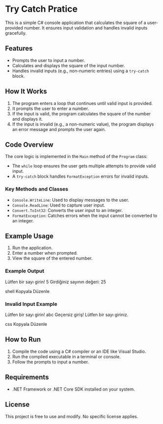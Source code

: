 # Try Catch Pratice

This is a simple C# console application that calculates the square of a user-provided number. It ensures input validation and handles invalid inputs gracefully.

## Features

- Prompts the user to input a number.
- Calculates and displays the square of the input number.
- Handles invalid inputs (e.g., non-numeric entries) using a `try-catch` block.

## How It Works

1. The program enters a loop that continues until valid input is provided.
2. It prompts the user to enter a number.
3. If the input is valid, the program calculates the square of the number and displays it.
4. If the input is invalid (e.g., a non-numeric value), the program displays an error message and prompts the user again.

## Code Overview

The core logic is implemented in the `Main` method of the `Program` class:
- The `while` loop ensures the user gets multiple attempts to provide valid input.
- A `try-catch` block handles `FormatException` errors for invalid inputs.

### Key Methods and Classes
- `Console.WriteLine`: Used to display messages to the user.
- `Console.ReadLine`: Used to capture user input.
- `Convert.ToInt32`: Converts the user input to an integer.
- `FormatException`: Catches errors when the input cannot be converted to an integer.

## Example Usage

1. Run the application.
2. Enter a number when prompted.
3. View the square of the entered number.

### Example Output
Lütfen bir sayı girin! 5 Girdiğiniz sayının değeri: 25

shell
Kopyala
Düzenle

### Invalid Input Example
Lütfen bir sayı girin! abc Geçersiz giriş! Lütfen bir sayı giriniz.

css
Kopyala
Düzenle

## How to Run

1. Compile the code using a C# compiler or an IDE like Visual Studio.
2. Run the compiled executable in a terminal or console.
3. Follow the prompts to input a number.

## Requirements

- .NET Framework or .NET Core SDK installed on your system.

## License

This project is free to use and modify. No specific license applies.
